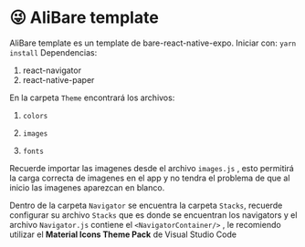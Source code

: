 # 😜 AliBare template

AliBare template es un template de bare-react-native-expo.
Iniciar con:
`yarn install`
Dependencias:
1. react-navigator 
1. react-native-paper

En la carpeta `Theme` encontrará los archivos:
1. `colors`

1. `images`

1. `fonts`

Recuerde importar las imagenes desde el archivo `images.js` , esto permitirá la carga correcta de imagenes en el app y no tendra el problema de que al inicio las imagenes aparezcan en blanco.

Dentro de la carpeta `Navigator` se encuentra la carpeta `Stacks`, recuerde configurar su archivo `Stacks` que es donde se encuentran los navigators y el archivo `Navigator.js` contiene el `<NavigatorContainer/>` , le recomiendo utilizar el **Material  Icons Theme Pack** de Visual Studio Code